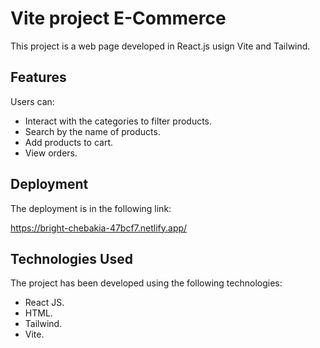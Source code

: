 # Vite project E-Commerce

This project is a web page developed in React.js usign Vite and Tailwind.

## Features

Users can:

- Interact with the categories to filter products.
- Search by the name of products.
- Add products to cart.
- View orders.

## Deployment

The deployment is in the following link:

https://bright-chebakia-47bcf7.netlify.app/

## Technologies Used

The project has been developed using the following technologies:

- React JS.
- HTML.
- Tailwind.
- Vite.

